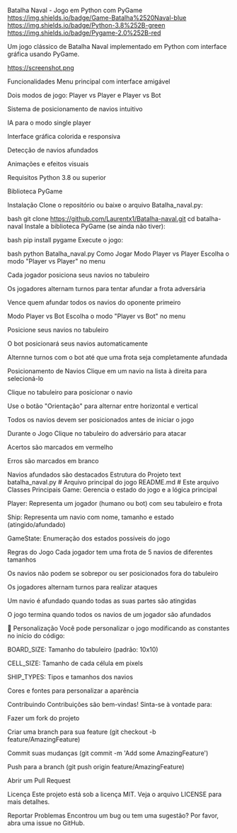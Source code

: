 Batalha Naval - Jogo em Python com PyGame
https://img.shields.io/badge/Game-Batalha%2520Naval-blue
https://img.shields.io/badge/Python-3.8%252B-green
https://img.shields.io/badge/Pygame-2.0%252B-red

Um jogo clássico de Batalha Naval implementado em Python com interface gráfica usando PyGame.

https://screenshot.png

Funcionalidades
Menu principal com interface amigável

Dois modos de jogo: Player vs Player e Player vs Bot

Sistema de posicionamento de navios intuitivo

IA para o modo single player

Interface gráfica colorida e responsiva

Detecção de navios afundados

Animações e efeitos visuais

Requisitos
Python 3.8 ou superior

Biblioteca PyGame

Instalação
Clone o repositório ou baixe o arquivo Batalha_naval.py:

bash
git clone https://github.com/Laurentx1/Batalha-naval.git
cd batalha-naval
Instale a biblioteca PyGame (se ainda não tiver):

bash
pip install pygame
Execute o jogo:

bash
python Batalha_naval.py
Como Jogar
Modo Player vs Player
Escolha o modo "Player vs Player" no menu

Cada jogador posiciona seus navios no tabuleiro

Os jogadores alternam turnos para tentar afundar a frota adversária

Vence quem afundar todos os navios do oponente primeiro

Modo Player vs Bot
Escolha o modo "Player vs Bot" no menu

Posicione seus navios no tabuleiro

O bot posicionará seus navios automaticamente

Alternne turnos com o bot até que uma frota seja completamente afundada

Posicionamento de Navios
Clique em um navio na lista à direita para selecioná-lo

Clique no tabuleiro para posicionar o navio

Use o botão "Orientação" para alternar entre horizontal e vertical

Todos os navios devem ser posicionados antes de iniciar o jogo

Durante o Jogo
Clique no tabuleiro do adversário para atacar

Acertos são marcados em vermelho

Erros são marcados em branco

Navios afundados são destacados
Estrutura do Projeto
text
batalha_naval.py  # Arquivo principal do jogo
README.md         # Este arquivo
Classes Principais
Game: Gerencia o estado do jogo e a lógica principal

Player: Representa um jogador (humano ou bot) com seu tabuleiro e frota

Ship: Representa um navio com nome, tamanho e estado (atingido/afundado)

GameState: Enumeração dos estados possíveis do jogo

Regras do Jogo
Cada jogador tem uma frota de 5 navios de diferentes tamanhos

Os navios não podem se sobrepor ou ser posicionados fora do tabuleiro

Os jogadores alternam turnos para realizar ataques

Um navio é afundado quando todas as suas partes são atingidas

O jogo termina quando todos os navios de um jogador são afundados

🔧 Personalização
Você pode personalizar o jogo modificando as constantes no início do código:

BOARD_SIZE: Tamanho do tabuleiro (padrão: 10x10)

CELL_SIZE: Tamanho de cada célula em pixels

SHIP_TYPES: Tipos e tamanhos dos navios

Cores e fontes para personalizar a aparência

Contribuindo
Contribuições são bem-vindas! Sinta-se à vontade para:

Fazer um fork do projeto

Criar uma branch para sua feature (git checkout -b feature/AmazingFeature)

Commit suas mudanças (git commit -m 'Add some AmazingFeature')

Push para a branch (git push origin feature/AmazingFeature)

Abrir um Pull Request

Licença
Este projeto está sob a licença MIT. Veja o arquivo LICENSE para mais detalhes.

Reportar Problemas
Encontrou um bug ou tem uma sugestão? Por favor, abra uma issue no GitHub.

